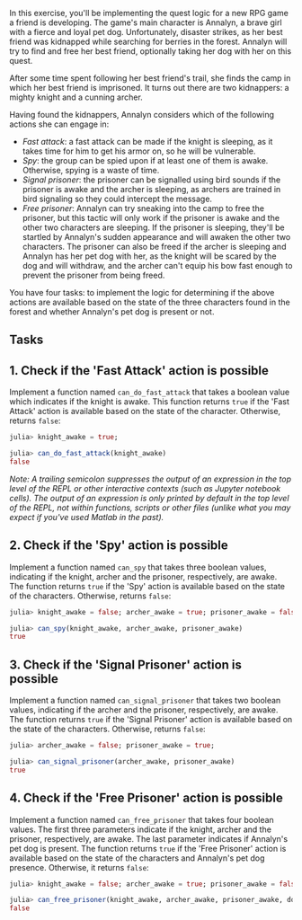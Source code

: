 In this exercise, you'll be implementing the quest logic for a new RPG game a friend is developing. The game's main character is Annalyn, a brave girl with a fierce and loyal pet dog. Unfortunately, disaster strikes, as her best friend was kidnapped while searching for berries in the forest. Annalyn will try to find and free her best friend, optionally taking her dog with her on this quest.

After some time spent following her best friend's trail, she finds the camp in which her best friend is imprisoned. It turns out there are two kidnappers: a mighty knight and a cunning archer.

Having found the kidnappers, Annalyn considers which of the following actions she can engage in:

- _Fast attack_: a fast attack can be made if the knight is sleeping, as it takes time for him to get his armor on, so he will be vulnerable.
- _Spy_: the group can be spied upon if at least one of them is awake. Otherwise, spying is a waste of time.
- _Signal prisoner_: the prisoner can be signalled using bird sounds if the prisoner is awake and the archer is sleeping, as archers are trained in bird signaling so they could intercept the message.
- _Free prisoner_: Annalyn can try sneaking into the camp to free the prisoner, but this tactic will only work if the prisoner is awake and the other two characters are sleeping. If the prisoner is sleeping, they'll be startled by Annalyn's sudden appearance and will awaken the other two characters. The prisoner can also be freed if the archer is sleeping and Annalyn has her pet dog with her, as the knight will be scared by the dog and will withdraw, and the archer can't equip his bow fast enough to prevent the prisoner from being freed.

You have four tasks: to implement the logic for determining if the above actions are available based on the state of the three characters found in the forest and whether Annalyn's pet dog is present or not.

<!-- TODO: I feel like storing the state in a variable is usually not what you'd do in actual Julia code in this situation. I wonder if it would be better to define methods such as isawake(person::T) where {T<:Union{Prisoner, Knight, etc}} instead, and tell the student to not worry about their contents yet. That way, it would also be possible to define the later methods as cansignal(person::T). Boolean logic feels like something that should be covered fairly early on, so we can't expect types to be known at this point.-->

## Tasks

## 1. Check if the 'Fast Attack' action is possible

Implement a function named `can_do_fast_attack` that takes a boolean value which indicates if the knight is awake. This function returns `true` if the 'Fast Attack' action is available based on the state of the character. Otherwise, returns `false`:

```julia
julia> knight_awake = true;

julia> can_do_fast_attack(knight_awake)
false
```

_Note: A trailing semicolon suppresses the output of an expression in the top level of the REPL or other interactive contexts (such as Jupyter notebook cells). The output of an expression is only printed by default in the top level of the REPL, not within functions, scripts or other files (unlike what you may expect if you've used Matlab in the past)._ <!-- TODO: Move this to the exercise where the semicolon is first used in examples. Somehow show the Matlab hint only to students who have used Matlab before, when that'll be possible.-->

## 2. Check if the 'Spy' action is possible

Implement a function named `can_spy` that takes three boolean values, indicating if the knight, archer and the prisoner, respectively, are awake. The function returns `true` if the 'Spy' action is available based on the state of the characters. Otherwise, returns `false`:

```julia
julia> knight_awake = false; archer_awake = true; prisoner_awake = false;

julia> can_spy(knight_awake, archer_awake, prisoner_awake)
true
```

## 3. Check if the 'Signal Prisoner' action is possible

Implement a function named `can_signal_prisoner` that takes two boolean values, indicating if the archer and the prisoner, respectively, are awake. The function returns `true` if the 'Signal Prisoner' action is available based on the state of the characters. Otherwise, returns `false`:

```julia
julia> archer_awake = false; prisoner_awake = true;

julia> can_signal_prisoner(archer_awake, prisoner_awake)
true
```

## 4. Check if the 'Free Prisoner' action is possible

Implement a function named `can_free_prisoner` that takes four boolean values. The first three parameters indicate if the knight, archer and the prisoner, respectively, are awake. The last parameter indicates if Annalyn's pet dog is present. The function returns `true` if the 'Free Prisoner' action is available based on the state of the characters and Annalyn's pet dog presence. Otherwise, it returns `false`:

```julia
julia> knight_awake = false; archer_awake = true; prisoner_awake = false; dog_present = false;

julia> can_free_prisoner(knight_awake, archer_awake, prisoner_awake, dog_present)
false

```
